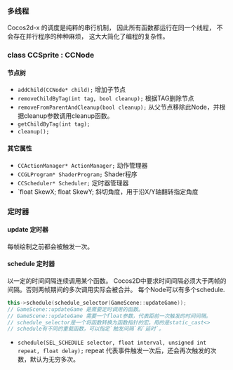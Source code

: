 
### 多线程
Cocos2d-x 的调度是纯粹的串行机制，
因此所有函数都运行在同一个线程，
不会存在并行程序的种种麻烦，
这大大简化了编程的复杂性。

### class CCSprite : CCNode

#### 节点树
* `addChild(CCNode* child);`                    增加子节点
* `removeChildByTag(int tag, bool cleanup);`    根据TAG删除节点
* `removeFromParentAndCleanup(bool cleanup);`   从父节点移除此Node，并根据cleanup参数调用cleanup函数。
* `getChildByTag(int tag);`
* `cleanup();`

#### 其它属性
* `CCActionManager* ActionManager;` 动作管理器
* `CCGLProgram* ShaderProgram;`     Shader程序
* `CCScheduler* Scheduler;`         定时器管理器
* `float SkewX; float SkewY;        斜切角度，用于沿X/Y轴翻转指定角度


### 定时器
#### update 定时器
每帧绘制之前都会被触发一次。

#### schedule 定时器
以一定的时间间隔连续调用某个函数。
Cocos2D中要求时间间隔必须大于两帧的间隔。否则两帧期间的多次调用实际会被合并。
每个Node可以有多个schedule.
``` c++
this->schedule(schedule_selector(GameScene::updateGame));
// GameScene::updateGame 是需要定时调用的函数。
// GameScene::updateGame 需要一个float参数，代表距前一次触发的时间间隔。
// schedule_selector是一个将函数转换为函数指针的宏。用的是static_cast<>
// schedule有不同的重载函数，可以指定`触发间隔`和`延时`。
```

* `schedule(SEL_SCHEDULE selector, float interval, unsigned int repeat, float delay);`
repeat 代表事件触发一次后，还会再次触发的次数，默认为无穷多次。






